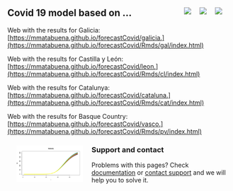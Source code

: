 ## Covid 19 model based on ... <a href="../../blob/master/README.es.md"><img src="../../blob/master/images/Flag_of_Spain.png" align="right" hspace="0" vspace="0" width="35px"></a> <a href="../../blob/master/README.en.md"><img src="../../blob/master/images/Flag_of_Union.png" align="right" hspace="0" vspace="0" width="35px"></a><a href="../../blob/master/README.ga.md"><img src="../../blob/master/images/Flag_of_Galicia.png" align="right" hspace="0" vspace="0" width="35px"></a>


Web with the results for Galicia: [https://mmatabuena.github.io/forecastCovid/galicia.](https://mmatabuena.github.io/forecastCovid/Rmds/gal/index.html)

Web with the results for Castilla y León:
[https://mmatabuena.github.io/forecastCovid/leon.](https://mmatabuena.github.io/forecastCovid/Rmds/cl/index.html)

Web with the results for Catalunya: [https://mmatabuena.github.io/forecastCovid/cataluna.](https://mmatabuena.github.io/forecastCovid/Rmds/cat/index.html)

Web with the results for Basque Country: [https://mmatabuena.github.io/forecastCovid/vasco.](https://mmatabuena.github.io/forecastCovid/Rmds/pv/index.html)

<img src="./images/image_2020_04_19T13_34_22_302Z.jpg" align="left" hspace="20" vspace="10" width="150px">

### Support and contact

Problems with this pages? Check [documentation](https://help.github.com/categories/github-pages-basics/) or [contact support](https://github.com/contact) and we will help you to solve it. 
